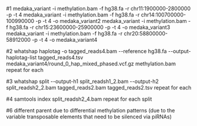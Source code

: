 #1
medaka_variant -i methylation.bam -f hg38.fa -r chr11:1900000-2800000 -p -t 4
medaka_variant -i methylation.bam -f hg38.fa -r chr14:100700000-100990000 -p -t 4 -o medaka_variant2
medaka_variant -i methylation.bam -f hg38.fa -r chr15:23600000-25900000 -p -t 4 -o medaka_variant3
medaka_variant -i methylation.bam -f hg38.fa -r chr20:58800000-58912000 -p -t 4 -o medaka_variant4

#2
whatshap haplotag -o tagged_reads4.bam --reference hg38.fa --output-haplotag-list tagged_reads4.tsv medaka_variant4/round_0_hap_mixed_phased.vcf.gz methylation.bam
repeat for each

#3
whatshap split --output-h1 split_readsh1_2.bam --output-h2 split_readsh2_2.bam tagged_reads2.bam tagged_reads2.tsv
repeat for each

#4
samtools index split_readsh2_4.bam
repeat for each split

#6
different parent due to differential methylation patterns (due to the variable transposable elements that need to be silenced via piRNAs)

